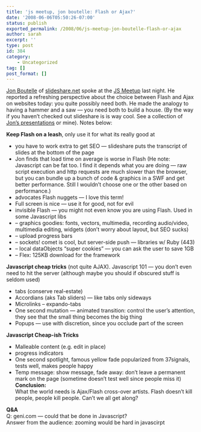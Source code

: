 ```yaml
---
title: 'js meetup, jon boutelle: Flash or Ajax?'
date: '2008-06-06T05:50:26-07:00'
status: publish
exported_permalink: /2008/06/js-meetup-jon-boutelle-flash-or-ajax
author: sarah
excerpt: ''
type: post
id: 384
category:
    - Uncategorized
tag: []
post_format: []
---
```

[Jon Boutelle](http://www.jonathanboutelle.com/) of [slideshare.net](http://www.slideshare.net/) spoke at the [JS Meetup](http://javascript.meetup.com/4/calendar/7922755/?a=cr1p_grp) last night. He reported a refreshing perspective about the choice between Flash and Ajax on websites today: you quite possibly need both. He made the analogy to having a hammer and a saw — you need both to build a house. (By the way if you haven’t checked out slideshare is is way cool. See a collection of [Jon’s presentations](http://www.slideshare.net/jboutelle) or mine). Notes below:

**Keep Flash on a leash**, only use it for what its really good at

- you have to work extra to get SEO — slideshare puts the transcript of slides at the bottom of the page
- Jon finds that load time on average is worse in Flash (He note: Javascript can be fat too. I find it depends what you are doing — raw script execution and http requests are much slower than the browser, but you can bundle up a bunch of code &amp; graphics in a SWF and get better performance. Still I wouldn’t choose one or the other based on performance.)
- advocates Flash nuggets — I love this term!
- Full screen is nice — use it for good, not for evil
- invisible Flash — you might not even know you are using Flash. Used in some Javascript libs
- – graphics goodies: fonts, vectors, multimedia, recording audio/video, multimedia editing, widgets (don’t worry about layout, but SEO sucks)
- – upload progress bars
- – sockets! comet is cool, but server-side push — libraries w/ Ruby (443)
- – local dataObjects “super cookies” — you can ask the user to save 1GB
- – Flex: 125KB download for the framework

**Javascript cheap tricks** (not quite AJAX). Javascript 101 — you don’t even need to hit the server (although maybe you should if obscured stuff is seldom used)

- tabs (conserve real-estate)
- Accordians (aks Tab sliders) — like tabs only sideways
- Microlinks – expando-tabs
- One second mutation — animated transition: control the user’s attention, they see that the small thing becomes the big thing
- Popups — use with discretion, since you occlude part of the screen

**Javascript Cheap-ish Tricks**

- Malleable content (e.g. edit in place)
- progress indicators
- One second spotlight, famous yellow fade popularized from 37signals, tests well, makes people happy
- Temp message: show message, fade away: don’t leave a permanent mark on the page (sometime doesn’t test well since people miss it)
**Conclusion:**  
What the world needs is Ajax/Flash cross-over artists. Flash doesn’t kill people, people kill people. Can’t we all get along?

**Q&amp;A**  
Q: geni.com — could that be done in Javascript?  
Answer from the audience: zooming would be hard in javascirpt